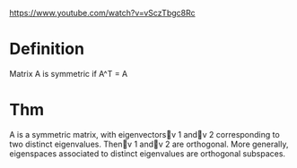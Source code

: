 https://www.youtube.com/watch?v=vSczTbgc8Rc
# Definition
Matrix A is symmetric if A^T = A

# Thm
A is a symmetric matrix, with eigenvectors⃗v 1 and⃗v 2 corresponding
to two distinct eigenvalues. Then⃗v 1 and⃗v 2 are orthogonal.
More generally, eigenspaces associated to distinct eigenvalues are
orthogonal subspaces.